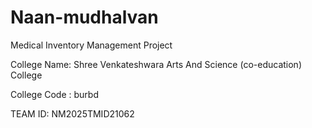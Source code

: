 # Naan-mudhalvan
Medical Inventory Management Project

College Name:  Shree Venkateshwara Arts And Science (co-education) College 

College Code : burbd 

TEAM ID:  NM2025TMID21062
